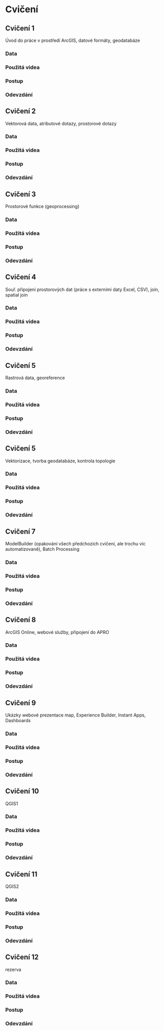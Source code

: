 # Cvičení

## Cvičení 1

Úvod do práce v prostředí ArcGIS, datové formáty, geodatabáze

### Data

### Použitá videa

### Postup

### Odevzdání

## Cvičení 2

Vektorová data, atributové dotazy, prostorové dotazy

### Data

### Použitá videa

### Postup

### Odevzdání

## Cvičení 3

Prostorové funkce (geoprocessing)

### Data

### Použitá videa

### Postup

### Odevzdání

## Cvičení 4

Souř. připojení prostorových dat (práce s externími daty Excel, CSV), join, spatial join

### Data

### Použitá videa

### Postup

### Odevzdání

## Cvičení 5

Rastrová data, georeference

### Data

### Použitá videa

### Postup

### Odevzdání

## Cvičení 5

Vektorizace, tvorba geodatabáze, kontrola topologie

### Data

### Použitá videa

### Postup

### Odevzdání

## Cvičení 7

ModelBuilder (opakování všech předchozích cvičení, ale trochu víc automatizovaně), Batch Processing

### Data

### Použitá videa

### Postup

### Odevzdání

## Cvičení 8

ArcGIS Online, webové služby, připojení do APRO

### Data

### Použitá videa

### Postup

### Odevzdání

## Cvičení 9

Ukázky webové prezentace map, Experience Builder, Instant Apps, Dashboards

### Data

### Použitá videa

### Postup

### Odevzdání

## Cvičení 10

QGIS1

### Data

### Použitá videa

### Postup

### Odevzdání

## Cvičení 11

QGIS2

### Data

### Použitá videa

### Postup

### Odevzdání

## Cvičení 12

rezerva

### Data

### Použitá videa

### Postup

### Odevzdání
